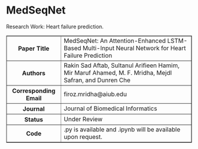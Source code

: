 # MedSeqNet
Research Work: Heart failure prediction.

<table border="1">
  <tr>
    <th>Paper Title</th>
    <td>MedSeqNet: An Attention-Enhanced LSTM-Based Multi-Input Neural Network for Heart Failure Prediction</td>
  </tr>
  <tr>
    <th>Authors</th>
    <td>Rakin Sad Aftab, Sultanul Arifieen Hamim, Mir Maruf Ahamed, M. F. Mridha, Mejdl Safran, and Dunren Che</td>
  </tr>
  <tr>
    <th>Corresponding Email</th>
    <td>firoz.mridha@aiub.edu</td>
  </tr>
  <tr>
    <th>Journal</th>
    <td>Journal of Biomedical Informatics</td>
  </tr>
  <tr>
    <th>Status</th>
    <td>Under Review</td>
  </tr>
  <tr>
    <th>Code</th>
    <td>.py is available and .ipynb will be available upon request.</td>
  </tr>
</table>
